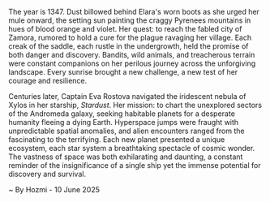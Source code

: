 
The year is 1347.  Dust billowed behind Elara's worn boots as she urged her mule onward, the setting sun painting the craggy Pyrenees mountains in hues of blood orange and violet.  Her quest: to reach the fabled city of Zamora, rumored to hold a cure for the plague ravaging her village.  Each creak of the saddle, each rustle in the undergrowth, held the promise of both danger and discovery. Bandits, wild animals, and treacherous terrain were constant companions on her perilous journey across the unforgiving landscape.  Every sunrise brought a new challenge, a new test of her courage and resilience.

Centuries later, Captain Eva Rostova navigated the iridescent nebula of Xylos in her starship, *Stardust*.  Her mission: to chart the unexplored sectors of the Andromeda galaxy, seeking habitable planets for a desperate humanity fleeing a dying Earth.  Hyperspace jumps were fraught with unpredictable spatial anomalies, and alien encounters ranged from the fascinating to the terrifying. Each new planet presented a unique ecosystem, each star system a breathtaking spectacle of cosmic wonder.  The vastness of space was both exhilarating and daunting, a constant reminder of the insignificance of a single ship yet the immense potential for discovery and survival.

~ By Hozmi - 10 June 2025
